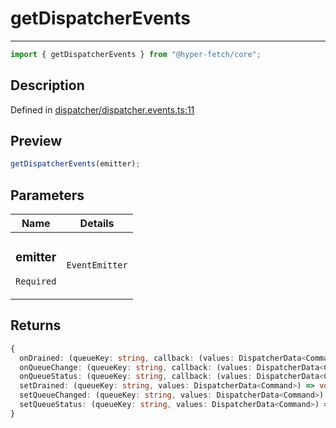 # getDispatcherEvents

<div class="api-docs__separator">

---

</div><div class="api-docs__import">

```ts
import { getDispatcherEvents } from "@hyper-fetch/core";
```

</div><div class="api-docs__section">

## Description

</div><div class="api-docs__description"><span class="api-docs__do-not-parse">

</span></div><p class="api-docs__definition">

Defined in
[dispatcher/dispatcher.events.ts:11](https://github.com/BetterTyped/hyper-fetch/blob/3fe127e9/packages/core/src/dispatcher/dispatcher.events.ts#L11)

</p><div class="api-docs__section">

## Preview

</div><div class="api-docs__preview fn">

```ts
getDispatcherEvents(emitter);
```

</div><div class="api-docs__section">

## Parameters

</div>
<div class="api-docs__parameters">
<table>
<thead><tr><th>Name</th><th>Details</th></tr></thead>
<tbody><tr param-data="emitter"><td class="api-docs__param-name required">

### emitter

`Required`

</td><td class="api-docs__param-type">

`EventEmitter`

</td></tr></tbody></table></div><div class="api-docs__section">

## Returns

</div><div class="api-docs__returns">

```ts
{
  onDrained: (queueKey: string, callback: (values: DispatcherData<Command>) => void) => VoidFunction;
  onQueueChange: (queueKey: string, callback: (values: DispatcherData<Command>) => void) => VoidFunction;
  onQueueStatus: (queueKey: string, callback: (values: DispatcherData<Command>) => void) => VoidFunction;
  setDrained: (queueKey: string, values: DispatcherData<Command>) => void;
  setQueueChanged: (queueKey: string, values: DispatcherData<Command>) => void;
  setQueueStatus: (queueKey: string, values: DispatcherData<Command>) => void;
}
```

</div>
